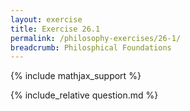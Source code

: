```yaml
---
layout: exercise
title: Exercise 26.1
permalink: /philosophy-exercises/26-1/
breadcrumb: Philosphical Foundations
---
```


{% include mathjax_support %}

<div><i class="arrow-up" data-chapter="philosophy-exercises" data-exercise="ex_1" data-rating="0"></i></div>
{% include_relative question.md %}
